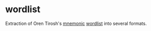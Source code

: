 # wordlist

Extraction of Oren Tirosh's [mnemonic](http://web.archive.org/web/20091003023412/http://tothink.com/mnemonic/) [wordlist](http://web.archive.org/web/20091003023412/http://tothink.com/mnemonic/wordlist.txt) into several formats.
